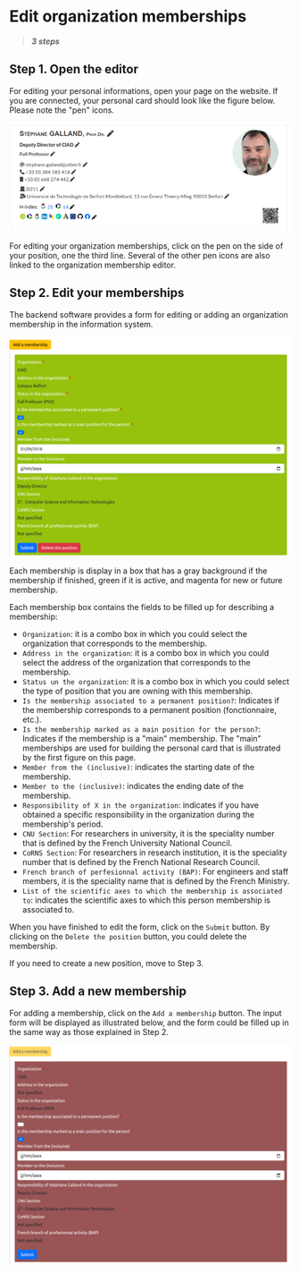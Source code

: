 # Edit organization memberships

> **_3 steps_**

## Step 1. Open the editor

For editing your personal informations, open your page on the website. If you are connected, your personal card should look like the figure below. Please note the "pen" icons.

![Managing organizations](editorgamemberships1.png)

For editing your organization memberships, click on the pen on the side of your position, one the third line. Several of the other pen icons are also linked to the organization membership editor.


## Step 2. Edit your memberships

The backend software provides a form for editing or adding an organization membership in the information system.

![Editing form](editorgamemberships2.png)

Each membership is display in a box that has a gray background if the membership if finished, green if it is active, and magenta for new or future membership.

Each membership box contains the fields to be filled up for describing a membership:

* `Organization`: it is a combo box in which you could select the organization that corresponds to the membership.
* `Address in the organization`: it is a combo box in which you could select the address of the organization that corresponds to the membership.
* `Status un the organization`: it is a combo box in which you could select the type of position that you are owning with this membership.
* `Is the membership associated to a permanent position?`: Indicates if the membership corresponds to a permanent position (fonctionnaire, etc.).
* `Is the membership marked as a main position for the person?`: Indicates if the membership is a "main" membership. The "main" memberships are used for building the personal card that is illustrated by the first figure on this page.
* `Member from the (inclusive)`: indicates the starting date of the membership.
* `Member to the (inclusive)`: indicates the ending date of the membership.
* `Responsibility of X in the organization`: indicates if you have obtained a specific responsibility in the organization during the membership's period.
* `CNU Section`: For researchers in university, it is the speciality number that is defined by the French University National Council.
* `CoRNS Section`: For researchers in research institution, it is the speciality number that is defined by the French National Research Council.
* `French branch of perfesionnal activity (BAP)`: For engineers and staff members, it is the speciality name that is defined by the French Ministry.
* `List of the scientific axes to which the membership is associated to`: indicates the scientific axes to which this person membership is associated to.

When you have finished to edit the form, click on the `Submit` button. By clicking on the `Delete the position` button, you could delete the membership.

If you need to create a new position, move to Step 3.

## Step 3. Add a new membership

For adding a membership, click on the `Add a membership` button. The input form will be displayed as illustrated below, and the form could be filled up in the same way as those explained in Step 2.

![Addition form](editorgamemberships3.png)

